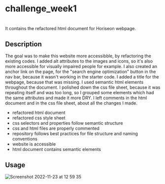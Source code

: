 # challenge_week1
# <Refactored html for Horiseon web application>
It contains the refactored html document for Horiseon webpage.
## Description


The goal was to make this website more accessibble, by refactoring the existing codes.
I added alt attributes to the images and icons, so it's also more accessible for visually impaired people for example. 
I also created an anchor link on the page, for the "search engine optimization" button in the nav bar, because it wasn't working in the starter code. 
I added a title for the webpage, because that was missing.
I used semantic html elements throughout the document.
I polished down the css file sheet, because it was repeating itself and was too long, so
I grouped some elements which had the same attributes and made it more DRY.
I left comments in the html document and in the css file sheet, about all the changes I made. 
  
  - refactored html document 
  - refactored css style sheet
  - css selectors and properties follow semantic structure
  - css and html files are properly commented
  - repository follows best practices for file structure and naming conventions
  - website is accessible
  - html document contains semantic elements


## Usage


![Screenshot 2022-11-23 at 12 59 35](https://user-images.githubusercontent.com/118014637/203568996-83f64ab6-7def-486f-ae99-66ef24f49f9a.png)

